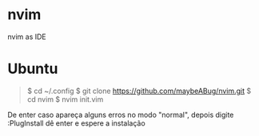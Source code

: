 # nvim

nvim as IDE

# Ubuntu

> $ cd ~/.config
> $ git clone https://github.com/maybeABug/nvim.git
> $ cd nvim
> $ nvim init.vim

De enter caso apareça alguns erros no modo "normal",
depois digite :PlugInstall
dê enter
e espere a instalação
